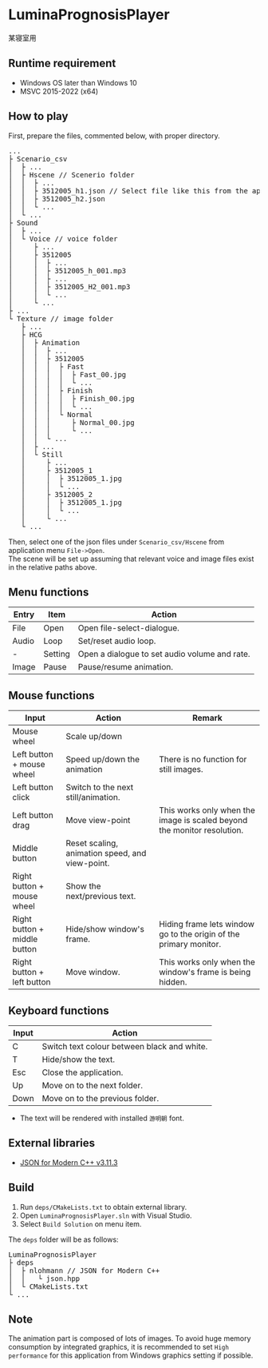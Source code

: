 # LuminaPrognosisPlayer
某寝室用

## Runtime requirement
- Windows OS later than Windows 10
- MSVC 2015-2022 (x64)

## How to play
First, prepare the files, commented below, with proper directory.

<pre>
...
├ Scenario_csv
│  ├ ...
│  ├ Hscene // Scenerio folder
│  │  ├ ...
│  │  ├ 3512005_h1.json // Select file like this from the application
│  │  ├ 3512005_h2.json
│  │  └ ...
│  └ ...
├ Sound
│  ├ ...
│  └ Voice // voice folder
│     ├ ...
│     ├ 3512005
│     │  ├ ...
│     │  ├ 3512005_h_001.mp3
│     │  ├ ...
│     │  ├ 3512005_H2_001.mp3
│     │  └ ...
│     └ ...
├ ...
└ Texture // image folder
   ├ ...
   ├ HCG
   │  ├ Animation
   │  │  ├ ...
   │  │  ├ 3512005
   │  │  │  ├ Fast
   │  │  │  │  ├ Fast_00.jpg
   │  │  │  │  └ ...
   │  │  │  ├ Finish
   │  │  │  │  ├ Finish_00.jpg
   │  │  │  │  └ ...
   │  │  │  └ Normal
   │  │  │     ├ Normal_00.jpg
   │  │  │     └ ...
   │  │  └ ...
   │  ├ ...
   │  └ Still
   │     ├ ...
   │     ├ 3512005_1
   │     │  ├ 3512005_1.jpg
   │     │  └ ...
   │     ├ 3512005_2
   │     │  ├ 3512005_1.jpg
   │     │  └ ...
   │     └ ...
   └ ...
</pre>

Then, select one of the json files under `Scenario_csv/Hscene` from application menu `File->Open`.  
The scene will be set up assuming that relevant voice and image files exist in the relative paths above.  

## Menu functions
| Entry | Item | Action |
| --- | --- | --- |
| File | Open | Open file-select-dialogue.
| Audio | Loop | Set/reset audio loop.
| - | Setting | Open a dialogue to set audio volume and rate.
| Image | Pause | Pause/resume animation.

## Mouse functions
| Input | Action | Remark |
| --- | --- | --- |
| Mouse wheel | Scale up/down | |
| Left button + mouse wheel | Speed up/down the animation | There is no function for still images. |
| Left button click | Switch to the next still/animation. | |
| Left button drag | Move view-point | This works only when the image is scaled beyond the monitor resolution. |
| Middle button | Reset scaling, animation speed, and view-point. | |
| Right button + mouse wheel | Show the next/previous text. | |
| Right button + middle button |Hide/show window's frame. | Hiding frame lets window go to the origin of the primary monitor. |
| Right button + left button | Move window. | This works only when the window's frame is being hidden. |

## Keyboard functions
| Input | Action |
| --- | --- |
| C | Switch text colour between black and white. |
| T | Hide/show the text. |
| Esc | Close the application. |
| Up | Move on to the next folder. |
| Down | Move on to the previous folder. |

- The text will be rendered with installed `游明朝` font.

## External libraries
- [JSON for Modern C++ v3.11.3](https://github.com/nlohmann/json/releases/tag/v3.11.3)

## Build
1. Run `deps/CMakeLists.txt` to obtain external library.
2. Open `LuminaPrognosisPlayer.sln` with Visual Studio.
3. Select `Build Solution` on menu item.

The `deps` folder will be as follows:
<pre>
LuminaPrognosisPlayer
├ deps
│  ├ nlohmann // JSON for Modern C++
│  │   └ json.hpp
│  └ CMakeLists.txt
└ ...
</pre>

## Note

The animation part is composed of lots of images. To avoid huge memory consumption by integrated graphics, it is recommended to set `High performance` for this application from Windows graphics setting if possible.
